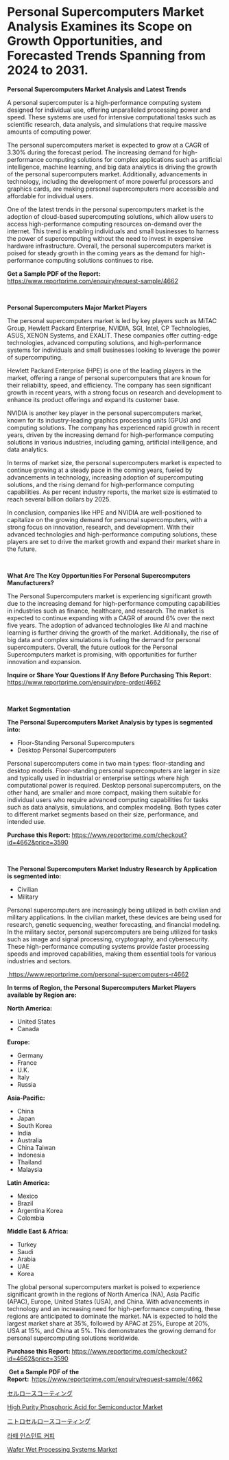 <p><h1>Personal Supercomputers Market Analysis Examines its Scope on Growth Opportunities, and Forecasted Trends Spanning from 2024 to 2031.</h1></p><p><strong>Personal Supercomputers Market Analysis and Latest Trends</strong></p>
<p><p>A personal supercomputer is a high-performance computing system designed for individual use, offering unparalleled processing power and speed. These systems are used for intensive computational tasks such as scientific research, data analysis, and simulations that require massive amounts of computing power.</p><p>The personal supercomputers market is expected to grow at a CAGR of 3.30% during the forecast period. The increasing demand for high-performance computing solutions for complex applications such as artificial intelligence, machine learning, and big data analytics is driving the growth of the personal supercomputers market. Additionally, advancements in technology, including the development of more powerful processors and graphics cards, are making personal supercomputers more accessible and affordable for individual users.</p><p>One of the latest trends in the personal supercomputers market is the adoption of cloud-based supercomputing solutions, which allow users to access high-performance computing resources on-demand over the internet. This trend is enabling individuals and small businesses to harness the power of supercomputing without the need to invest in expensive hardware infrastructure. Overall, the personal supercomputers market is poised for steady growth in the coming years as the demand for high-performance computing solutions continues to rise.</p></p>
<p><strong>Get a Sample PDF of the Report:&nbsp;</strong> <a href="https://www.reportprime.com/enquiry/request-sample/4662">https://www.reportprime.com/enquiry/request-sample/4662</a></p>
<p>&nbsp;</p>
<p><strong>Personal Supercomputers Major Market Players</strong></p>
<p><p>The personal supercomputers market is led by key players such as MiTAC Group, Hewlett Packard Enterprise, NVIDIA, SGI, Intel, CP Technologies, ASUS, XENON Systems, and EXALIT. These companies offer cutting-edge technologies, advanced computing solutions, and high-performance systems for individuals and small businesses looking to leverage the power of supercomputing.</p><p>Hewlett Packard Enterprise (HPE) is one of the leading players in the market, offering a range of personal supercomputers that are known for their reliability, speed, and efficiency. The company has seen significant growth in recent years, with a strong focus on research and development to enhance its product offerings and expand its customer base.</p><p>NVIDIA is another key player in the personal supercomputers market, known for its industry-leading graphics processing units (GPUs) and computing solutions. The company has experienced rapid growth in recent years, driven by the increasing demand for high-performance computing solutions in various industries, including gaming, artificial intelligence, and data analytics.</p><p>In terms of market size, the personal supercomputers market is expected to continue growing at a steady pace in the coming years, fueled by advancements in technology, increasing adoption of supercomputing solutions, and the rising demand for high-performance computing capabilities. As per recent industry reports, the market size is estimated to reach several billion dollars by 2025.</p><p>In conclusion, companies like HPE and NVIDIA are well-positioned to capitalize on the growing demand for personal supercomputers, with a strong focus on innovation, research, and development. With their advanced technologies and high-performance computing solutions, these players are set to drive the market growth and expand their market share in the future.</p></p>
<p>&nbsp;</p>
<p><strong>What Are The Key Opportunities For Personal Supercomputers Manufacturers?</strong></p>
<p><p>The Personal Supercomputers market is experiencing significant growth due to the increasing demand for high-performance computing capabilities in industries such as finance, healthcare, and research. The market is expected to continue expanding with a CAGR of around 6% over the next five years. The adoption of advanced technologies like AI and machine learning is further driving the growth of the market. Additionally, the rise of big data and complex simulations is fueling the demand for personal supercomputers. Overall, the future outlook for the Personal Supercomputers market is promising, with opportunities for further innovation and expansion.</p></p>
<p><strong>Inquire or Share Your Questions If Any Before Purchasing This Report:</strong> <a href="https://www.reportprime.com/enquiry/pre-order/4662">https://www.reportprime.com/enquiry/pre-order/4662</a></p>
<p>&nbsp;</p>
<p><strong>Market Segmentation</strong></p>
<p><strong>The Personal Supercomputers Market Analysis by types is segmented into:</strong></p>
<p><ul><li>Floor-Standing Personal Supercomputers</li><li>Desktop Personal Supercomputers</li></ul></p>
<p><p>Personal supercomputers come in two main types: floor-standing and desktop models. Floor-standing personal supercomputers are larger in size and typically used in industrial or enterprise settings where high computational power is required. Desktop personal supercomputers, on the other hand, are smaller and more compact, making them suitable for individual users who require advanced computing capabilities for tasks such as data analysis, simulations, and complex modeling. Both types cater to different market segments based on their size, performance, and intended use.</p></p>
<p><strong>Purchase this Report:&nbsp;</strong><a href="https://www.reportprime.com/checkout?id=4662&price=3590">https://www.reportprime.com/checkout?id=4662&price=3590</a></p>
<p>&nbsp;</p>
<p><strong>The Personal Supercomputers Market Industry Research by Application is segmented into:</strong></p>
<p><ul><li>Civilian</li><li>Military</li></ul></p>
<p><p>Personal supercomputers are increasingly being utilized in both civilian and military applications. In the civilian market, these devices are being used for research, genetic sequencing, weather forecasting, and financial modeling. In the military sector, personal supercomputers are being utilized for tasks such as image and signal processing, cryptography, and cybersecurity. These high-performance computing systems provide faster processing speeds and improved capabilities, making them essential tools for various industries and sectors.</p></p>
<p><a href="https://www.reportprime.com/personal-supercomputers-r4662">&nbsp;https://www.reportprime.com/personal-supercomputers-r4662</a></p>
<p><strong>In terms of Region, the Personal Supercomputers Market Players available by Region are:</strong></p>
<p>
    <p> <strong> North America: </strong>
        <ul>
            <li>United States</li>
            <li>Canada</li>
        </ul>
        </p> 
    <p> <strong> Europe: </strong>
        <ul>
            <li>Germany</li>
            <li>France</li>
            <li>U.K.</li>
            <li>Italy</li>
            <li>Russia</li>
        </ul>
        </p> 
    <p> <strong> Asia-Pacific: </strong>
        <ul>
            <li>China</li>
            <li>Japan</li>
            <li>South Korea</li>
            <li>India</li>
            <li>Australia</li>
            <li>China Taiwan</li>
            <li>Indonesia</li>
            <li>Thailand</li>
            <li>Malaysia</li>
        </ul>
        </p> 
    <p> <strong> Latin America: </strong>
        <ul>
            <li>Mexico</li>
            <li>Brazil</li>
            <li>Argentina Korea</li>
            <li>Colombia</li>
        </ul>
        </p> 
    <p> <strong> Middle East & Africa: </strong>
        <ul>
            <li>Turkey</li>
            <li>Saudi</li>
            <li>Arabia</li>
            <li>UAE</li>
            <li>Korea</li>
        </ul>
    </p>
    </p>
<p><p>The global personal supercomputers market is poised to experience significant growth in the regions of North America (NA), Asia Pacific (APAC), Europe, United States (USA), and China. With advancements in technology and an increasing need for high-performance computing, these regions are anticipated to dominate the market. NA is expected to hold the largest market share at 35%, followed by APAC at 25%, Europe at 20%, USA at 15%, and China at 5%. This demonstrates the growing demand for personal supercomputing solutions worldwide.</p></p>
<p><strong>Purchase this Report: </strong><a href="https://www.reportprime.com/checkout?id=4662&price=3590">https://www.reportprime.com/checkout?id=4662&price=3590</a></p>
<p>&nbsp;<strong>Get a Sample PDF of the Report:&nbsp;&nbsp;</strong><a href="https://www.reportprime.com/enquiry/request-sample/4662">https://www.reportprime.com/enquiry/request-sample/4662</a></p>
<p><strong></strong></p>
<p><p><a href="https://github.com/JerelSchulit20231/Market-Research-Report-List-1/blob/main/209964873700.md">セルロースコーティング</a></p><p><a href="https://github.com/nancykennedykellievqfqt2/Market-Research-Report-List-2/blob/main/high-purity-phosphoric-acid-for-semiconductor-market.md">High Purity Phosphoric Acid for Semiconductor Market</a></p><p><a href="https://github.com/NovaStamm2023/Market-Research-Report-List-1/blob/main/270337673699.md">ニトロセルロースコーティング</a></p><p><a href="https://github.com/durgin521/Market-Research-Report-List-1/blob/main/304216770130.md">라떼 인스턴트 커피</a></p><p><a href="https://github.com/seekum/Market-Research-Report-List-2/blob/main/wafer-wet-processing-systems-market.md">Wafer Wet Processing Systems Market</a></p></p>